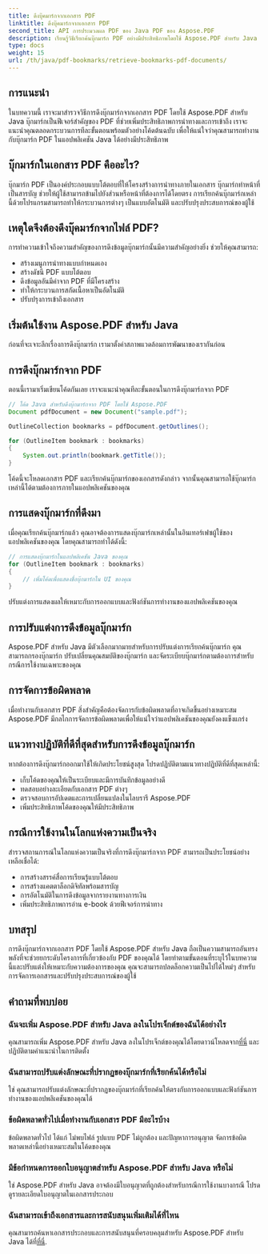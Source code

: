 ```yaml
---
title: ดึงบุ๊คมาร์กจากเอกสาร PDF
linktitle: ดึงบุ๊คมาร์กจากเอกสาร PDF
second_title: API การประมวลผล PDF ของ Java PDF ของ Aspose.PDF
description: เรียนรู้วิธีเรียกค้นบุ๊กมาร์ก PDF อย่างมีประสิทธิภาพโดยใช้ Aspose.PDF สำหรับ Java ในคู่มือที่ครอบคลุมนี้
type: docs
weight: 15
url: /th/java/pdf-bookmarks/retrieve-bookmarks-pdf-documents/
---
```


## การแนะนำ

ในบทความนี้ เราจะมาสำรวจวิธีการดึงบุ๊กมาร์กจากเอกสาร PDF โดยใช้ Aspose.PDF สำหรับ Java บุ๊กมาร์กเป็นฟีเจอร์สำคัญของ PDF ที่ช่วยเพิ่มประสิทธิภาพการนำทางและการเข้าถึง เราจะแนะนำคุณตลอดกระบวนการทีละขั้นตอนพร้อมตัวอย่างโค้ดต้นฉบับ เพื่อให้แน่ใจว่าคุณสามารถทำงานกับบุ๊กมาร์ก PDF ในแอปพลิเคชัน Java ได้อย่างมีประสิทธิภาพ

## บุ๊กมาร์กในเอกสาร PDF คืออะไร?

บุ๊กมาร์ก PDF เป็นองค์ประกอบแบบโต้ตอบที่ให้โครงสร้างการนำทางภายในเอกสาร บุ๊กมาร์กทำหน้าที่เป็นสารบัญ ช่วยให้ผู้ใช้สามารถข้ามไปยังส่วนหรือหน้าที่ต้องการได้โดยตรง การเรียกค้นบุ๊กมาร์กเหล่านี้ด้วยโปรแกรมสามารถทำให้กระบวนการต่างๆ เป็นแบบอัตโนมัติ และปรับปรุงประสบการณ์ของผู้ใช้

## เหตุใดจึงต้องดึงบุ๊คมาร์กจากไฟล์ PDF?

การทำความเข้าใจถึงความสำคัญของการดึงข้อมูลบุ๊กมาร์กนั้นมีความสำคัญอย่างยิ่ง ช่วยให้คุณสามารถ:

- สร้างเมนูการนำทางแบบกำหนดเอง
- สร้างดัชนี PDF แบบโต้ตอบ
- ดึงข้อมูลอันมีค่าจาก PDF ที่มีโครงสร้าง
- ทำให้กระบวนการสกัดเนื้อหาเป็นอัตโนมัติ
- ปรับปรุงการเข้าถึงเอกสาร

## เริ่มต้นใช้งาน Aspose.PDF สำหรับ Java

ก่อนที่จะเจาะลึกเรื่องการดึงบุ๊กมาร์ก เรามาตั้งค่าสภาพแวดล้อมการพัฒนาของเรากันก่อน

## การดึงบุ๊กมาร์กจาก PDF

ตอนนี้เรามาเริ่มเขียนโค้ดกันเลย เราจะแนะนำคุณทีละขั้นตอนในการดึงบุ๊กมาร์กจาก PDF

```java
// โค้ด Java สำหรับดึงบุ๊กมาร์กจาก PDF โดยใช้ Aspose.PDF
Document pdfDocument = new Document("sample.pdf");

OutlineCollection bookmarks = pdfDocument.getOutlines();

for (OutlineItem bookmark : bookmarks)
{
    System.out.println(bookmark.getTitle());
}
```

โค้ดนี้จะโหลดเอกสาร PDF และเรียกค้นบุ๊กมาร์กของเอกสารดังกล่าว จากนั้นคุณสามารถใช้บุ๊กมาร์กเหล่านี้ได้ตามต้องการภายในแอปพลิเคชันของคุณ

## การแสดงบุ๊กมาร์กที่ดึงมา

เมื่อคุณเรียกค้นบุ๊กมาร์กแล้ว คุณอาจต้องการแสดงบุ๊กมาร์กเหล่านั้นในอินเทอร์เฟซผู้ใช้ของแอปพลิเคชันของคุณ โดยคุณสามารถทำได้ดังนี้:

```java
// การแสดงบุ๊กมาร์กในแอปพลิเคชัน Java ของคุณ
for (OutlineItem bookmark : bookmarks)
{
    // เพิ่มโค้ดเพื่อแสดงชื่อบุ๊กมาร์กใน UI ของคุณ
}
```

ปรับแต่งการแสดงผลให้เหมาะกับการออกแบบและฟังก์ชันการทำงานของแอปพลิเคชันของคุณ

## การปรับแต่งการดึงข้อมูลบุ๊กมาร์ก

Aspose.PDF สำหรับ Java มีตัวเลือกมากมายสำหรับการปรับแต่งการเรียกค้นบุ๊กมาร์ก คุณสามารถกรองบุ๊กมาร์ก ปรับเปลี่ยนคุณสมบัติของบุ๊กมาร์ก และจัดระเบียบบุ๊กมาร์กตามต้องการสำหรับกรณีการใช้งานเฉพาะของคุณ

## การจัดการข้อผิดพลาด

เมื่อทำงานกับเอกสาร PDF สิ่งสำคัญคือต้องจัดการกับข้อผิดพลาดที่อาจเกิดขึ้นอย่างเหมาะสม Aspose.PDF มีกลไกการจัดการข้อผิดพลาดเพื่อให้แน่ใจว่าแอปพลิเคชันของคุณยังคงแข็งแกร่ง

## แนวทางปฏิบัติที่ดีที่สุดสำหรับการดึงข้อมูลบุ๊กมาร์ก

หากต้องการดึงบุ๊กมาร์กออกมาใช้ให้เกิดประโยชน์สูงสุด โปรดปฏิบัติตามแนวทางปฏิบัติที่ดีที่สุดเหล่านี้:

- เก็บโค้ดของคุณให้เป็นระเบียบและมีการบันทึกข้อมูลอย่างดี
- ทดสอบอย่างละเอียดกับเอกสาร PDF ต่างๆ
- ตรวจสอบการอัปเดตและการเปลี่ยนแปลงในไลบรารี Aspose.PDF
- เพิ่มประสิทธิภาพโค้ดของคุณให้มีประสิทธิภาพ

## กรณีการใช้งานในโลกแห่งความเป็นจริง

สำรวจสถานการณ์ในโลกแห่งความเป็นจริงที่การดึงบุ๊กมาร์กจาก PDF สามารถเป็นประโยชน์อย่างเหลือเชื่อได้:

- การสร้างสรรค์สื่อการเรียนรู้แบบโต้ตอบ
- การสร้างแคตตาล็อกดิจิทัลพร้อมสารบัญ
- การอัตโนมัติในการดึงข้อมูลจากรายงานทางการเงิน
- เพิ่มประสิทธิภาพการอ่าน e-book ด้วยฟีเจอร์การนำทาง

## บทสรุป

การดึงบุ๊กมาร์กจากเอกสาร PDF โดยใช้ Aspose.PDF สำหรับ Java ถือเป็นความสามารถอันทรงพลังที่จะช่วยยกระดับโครงการที่เกี่ยวข้องกับ PDF ของคุณได้ โดยทำตามขั้นตอนที่ระบุไว้ในบทความนี้และปรับแต่งให้เหมาะกับความต้องการของคุณ คุณจะสามารถปลดล็อกความเป็นไปได้ใหม่ๆ สำหรับการจัดการเอกสารและปรับปรุงประสบการณ์ของผู้ใช้

## คำถามที่พบบ่อย

### ฉันจะเพิ่ม Aspose.PDF สำหรับ Java ลงในโปรเจ็กต์ของฉันได้อย่างไร

 คุณสามารถเพิ่ม Aspose.PDF สำหรับ Java ลงในโปรเจ็กต์ของคุณได้โดยดาวน์โหลดจาก[ที่นี่](https://releases.aspose.com/pdf/java/) และปฏิบัติตามคำแนะนำในการติดตั้ง

### ฉันสามารถปรับแต่งลักษณะที่ปรากฏของบุ๊กมาร์กที่เรียกค้นได้หรือไม่

ใช่ คุณสามารถปรับแต่งลักษณะที่ปรากฏของบุ๊กมาร์กที่เรียกค้นให้ตรงกับการออกแบบและฟังก์ชันการทำงานของแอปพลิเคชันของคุณได้

### ข้อผิดพลาดทั่วไปเมื่อทำงานกับเอกสาร PDF มีอะไรบ้าง

ข้อผิดพลาดทั่วไป ได้แก่ ไม่พบไฟล์ รูปแบบ PDF ไม่ถูกต้อง และปัญหาการอนุญาต จัดการข้อผิดพลาดเหล่านี้อย่างเหมาะสมในโค้ดของคุณ

### มีข้อกำหนดการออกใบอนุญาตสำหรับ Aspose.PDF สำหรับ Java หรือไม่

ใช่ Aspose.PDF สำหรับ Java อาจต้องมีใบอนุญาตที่ถูกต้องสำหรับกรณีการใช้งานบางกรณี โปรดดูรายละเอียดใบอนุญาตในเอกสารประกอบ

### ฉันสามารถเข้าถึงเอกสารและการสนับสนุนเพิ่มเติมได้ที่ไหน

 คุณสามารถค้นหาเอกสารประกอบและการสนับสนุนที่ครอบคลุมสำหรับ Aspose.PDF สำหรับ Java ได้ที่[ที่นี่](https://reference.aspose.com/pdf/java/).
